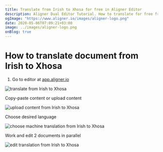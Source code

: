 ```yaml
---
title: Translate from Irish to Xhosa for free in Aligner Editor
description: Aligner Dual Editor Tutorial. How to translate for free from Irish to Xhosa. Aligner is multilingual document management platform. 
ogImage: "https://www.aligner.io/images/aligner-logo.png"
date: 2020-05-06T07:09:21+03:00
image: ../images/aligner-logo.png
onBlog: true
---
```


# How to translate document from Irish to Xhosa

1. Go to editor at [app.aligner.io](https://app.aligner.io "Aligner App web page")

![translate from Irish to Xhosa](../aligner-blank-editor.png "translate from Irish to Xhosa")

Copy-paste content or upload content

![upload content from Irish to Xhosa](../aligner-uploaded-document.png "upload content from Irish to Xhosa")

Choose desired language

![choose machine translation from Irish to Xhosa](../aligner-language-dropdown.png "choose machine translation from Irish to Xhosa")

Work and edit 2 documents in parallel

![edit translation from Irish to Xhosa](../aligner-double-sitded-editor.png "edit translation from Irish to Xhosa")

